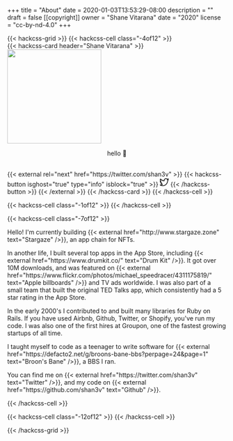 +++
title = "About"
date = 2020-01-03T13:53:29-08:00
description = ""
draft = false
[[copyright]]
  owner = "Shane Vitarana"
  date = "2020"
  license = "cc-by-nd-4.0"
+++

{{< hackcss-grid >}}
{{< hackcss-cell class="-4of12" >}}
<br />
{{< hackcss-card header="Shane Vitarana" >}}
<img class="center" src="/shane1.jpg" width="216" height="216" />

<p style="text-align: center;">hello 👋</p>
<br />
{{< external rel="next" href="https://twitter.com/shan3v" >}}
{{< hackcss-button isghost="true" type="info" isblock="true" >}}
<svg viewBox="0 0 24 24" width="20" height="20" fill="none" stroke="currentcolor" stroke-linecap="round" stroke-linejoin="round" stroke-width="2">
<path d="M24 4.557c-.883.392-1.832.656-2.828.775 1.017-.609 1.798-1.574 2.165-2.724-.951.564-2.005.974-3.127 1.195-.897-.957-2.178-1.555-3.594-1.555-3.179 0-5.515 2.966-4.797 6.045-4.091-.205-7.719-2.165-10.148-5.144-1.29 2.213-.669 5.108 1.523 6.574-.806-.026-1.566-.247-2.229-.616-.054 2.281 1.581 4.415 3.949 4.89-.693.188-1.452.232-2.224.084.626 1.956 2.444 3.379 4.6 3.419-2.07 1.623-4.678 2.348-7.29 2.04 2.179 1.397 4.768 2.212 7.548 2.212 9.142 0 14.307-7.721 13.995-14.646.962-.695 1.797-1.562 2.457-2.549z" />
</svg>
{{< /hackcss-button >}}
{{< /external >}}
{{< /hackcss-card >}}
{{< /hackcss-cell >}}

{{< hackcss-cell class="-1of12" >}}
{{< /hackcss-cell >}}

{{< hackcss-cell class="-7of12" >}}

<p>
Hello! I'm currently building {{< external href="http://www.stargaze.zone" text="Stargaze" />}}, an app chain for NFTs.
</p>
<p>
In another life, I built several top apps in the App Store, including {{< external href="https://www.drumkit.co/" text="Drum Kit" />}}. It got over 10M downloads, and was featured on {{< external href="https://www.flickr.com/photos/michael_speedracer/4311175819/" text="Apple billboards" />}} and TV ads worldwide. I was also part of a small team that built the original TED Talks app, which consistently had a 5 star rating in the App Store.
</p>
<p>
In the early 2000's I contributed to and built many libraries for Ruby on Rails. If you have used Airbnb, Github, Twitter, or Shopify, you've run my code. I was also one of the first hires at Groupon, one of the fastest growing startups of all time.
</p>
<p>
I taught myself to code as a teenager to write software for {{< external href="https://defacto2.net/g/broons-bane-bbs?perpage=24&page=1" text="Broon's Bane" />}}, a BBS I ran.
</p>
<p>
You can find me on {{< external href="https://twitter.com/shan3v" text="Twitter" />}}, and my code on {{< external href="https://github.com/shan3v" text="Github" />}}.
</p>
{{< /hackcss-cell >}}

{{< hackcss-cell class="-12of12" >}}
{{< /hackcss-cell >}}

{{< /hackcss-grid >}}

<p></p>

<!--more-->

